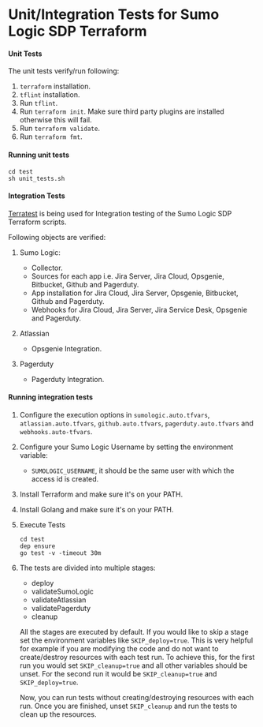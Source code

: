 # Unit/Integration Tests for Sumo Logic SDP Terraform

#### Unit Tests

The unit tests verify/run following:
1. `terraform` installation.
2. `tflint` installation.
3. Run `tflint`.
4. Run `terraform init`. Make sure third party plugins are installed otherwise this will fail.
5. Run `terraform validate`.
6. Run `terraform fmt`.

#### Running unit tests

```shell
cd test
sh unit_tests.sh
```

#### Integration Tests

[Terratest](https://terratest.gruntwork.io/) is being used for Integration testing of the Sumo Logic SDP Terraform scripts.

Following objects are verified:

1. Sumo Logic:

    * Collector.
    * Sources for each app i.e. Jira Server, Jira Cloud, Opsgenie, Bitbucket, Github and Pagerduty.
    * App installation for Jira Cloud, Jira Server, Opsgenie, Bitbucket, Github and Pagerduty.
    * Webhooks for Jira Cloud, Jira Server, Jira Service Desk, Opsgenie and Pagerduty.

2. Atlassian

    * Opsgenie Integration.

3. Pagerduty
    * Pagerduty Integration.


#### Running integration tests


1. Configure the execution options in `sumologic.auto.tfvars`, `atlassian.auto.tfvars`, `github.auto.tfvars`, `pagerduty.auto.tfvars` and `webhooks.auto-tfvars`.
2. Configure your Sumo Logic Username by setting the environment variable:

    * `SUMOLOGIC_USERNAME`, it should be the same user with which the access id is created.

3. Install Terraform and make sure it's on your PATH.
4. Install Golang and make sure it's on your PATH.
5. Execute Tests

    ```shell
    cd test
    dep ensure
    go test -v -timeout 30m
    ```
6. The tests are divided into multiple stages:

    * deploy
    * validateSumoLogic
    * validateAtlassian
    * validatePagerduty
    * cleanup

    All the stages are executed by default. If you would like to skip a stage set the environment variables like `SKIP_deploy=true`.
    This is very helpful for example if you are modifying the code and do not want to create/destroy resources with each test run.
    To achieve this, for the first run you would set `SKIP_cleanup=true` and all other variables should be unset.
    For the second run it would be `SKIP_cleanup=true` and `SKIP_deploy=true`.

    Now, you can run tests without creating/destroying resources with each run. Once you are finished, unset `SKIP_cleanup` and run the tests to clean up the resources.
